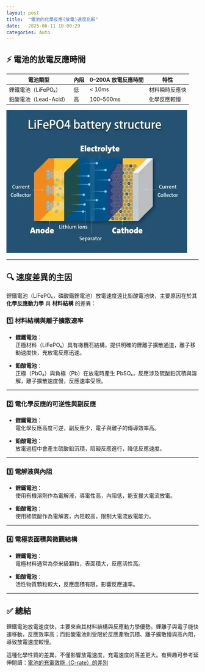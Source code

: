 ```yaml
---
layout: post
title:  "電池的化學反應(放電)速度比較"
date:   2025-06-11 10:00:29
categories: Auto
---
```



## ⚡ 電池的放電反應時間

| 電池類型 | 內阻 | 0–200A 放電反應時間 | 特性             |
|----------|------|----------------------|------------------|
| 鋰鐵電池（LiFePO₄） | 低   | < 10ms               | 材料瞬時反應快     |
| 鉛酸電池（Lead-Acid） | 高   | 100–500ms            | 化學反應較慢       |

![鋰鐵電池運作示意圖](/images/mobile01-9498f82ae67716e6d44ae48621090886.png)

---

## 🔍 速度差異的主因

鋰鐵電池（LiFePO₄，磷酸鐵鋰電池）放電速度遠比鉛酸電池快，主要原因在於其 **化學反應動力學** 與 **材料結構** 的差異：

### 1️⃣ 材料結構與離子擴散速率

- **鋰鐵電池**：  
  正極材料（LiFePO₄）具有橄欖石結構，提供明確的鋰離子擴散通道，離子移動速度快，充放電反應迅速。

- **鉛酸電池**：  
  正極（PbO₂）與負極（Pb）在放電時產生 PbSO₄，反應涉及硫酸鉛沉積與溶解，離子擴散速度慢，反應速率受限。

---

### 2️⃣ 電化學反應的可逆性與副反應

- **鋰鐵電池**：  
  電化學反應高度可逆，副反應少，電子與離子的傳導效率高。

- **鉛酸電池**：  
  放電過程中會產生硫酸鉛沉積，阻礙反應進行，降低反應速度。

---

### 3️⃣ 電解液與內阻

- **鋰鐵電池**：  
  使用有機溶劑作為電解液，導電性高，內阻低，能支援大電流放電。

- **鉛酸電池**：  
  使用稀硫酸作為電解液，內阻較高，限制大電流放電能力。

---

### 4️⃣ 電極表面積與微觀結構

- **鋰鐵電池**：  
  電極材料通常為奈米級顆粒，表面積大，反應活性高。

- **鉛酸電池**：  
  活性物質顆粒較大，反應面積有限，影響反應速率。

---

## ✅ 總結

鋰鐵電池放電速度快，主要來自其材料結構與反應動力學優勢。鋰離子與電子能快速移動，反應效率高；而鉛酸電池則受限於反應產物沉積、離子擴散慢與高內阻，導致放電速度較慢。

這種化學性質的差異，不僅影響放電速度，充電速度的落差更大。有興趣可參考延伸閱讀：[電池的充電效能（C-rate）的差別](https://1stbenz.github.io/2025/car-bms.html)
